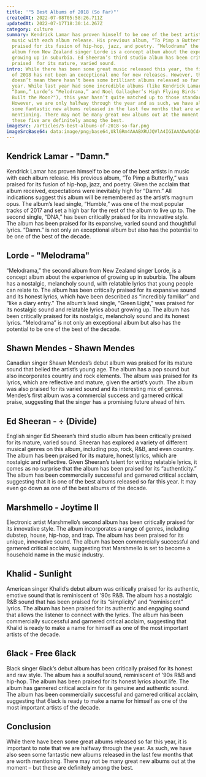 ```yaml
---
title: '"5 Best Albums of 2018 (So Far)"'
createdAt: 2022-07-08T05:58:26.711Z
updatedAt: 2022-07-17T18:30:14.267Z
category: culture
summary: Kendrick Lamar has proven himself to be one of the best artists in
  music with each album release. His previous album, “To Pimp a Butterfly,” was
  praised for its fusion of hip-hop, jazz, and poetry. “Melodrama” the second
  album from New Zealand singer Lorde is a concept album about the experience of
  growing up in suburbia. Ed Sheeran’s third studio album has been critically
  praised  for its mature, varied sound.
intro: While there has been some great music released this year, the first half
  of 2018 has not been an exceptional one for new releases. However, that
  doesn’t mean there hasn’t been some brilliant albums released so far this
  year. While last year had some incredible albums (like Kendrick Lamar’s
  “Damn,” Lorde’s “Melodrama,” and Noel Gallagher’s High Flying Birds' "Who
  Built the Moon?"), this year hasn’t quite matched up to those standards.
  However, we are only halfway through the year and as such, we have also seen
  some fantastic new albums released in the last few months that are worth
  mentioning. There may not be many great new albums out at the moment – but
  these five are definitely among the best.
imageSrc: /articles/5-best-albums-of-2018-so-far.png
imageSrcBase64: data:image/png;base64,UklGRm4AAABXRUJQVlA4IGIAAADwAQCdASoKAAoAAUAmJaACdAEUo4Re/IAA/vMRSuKNjpUjFvyIf3+XT6vtxsISCv6KcVWbiNZAAuKIPnHXF/tlJI3wU5fyy67E+/M/3W2dKsbXoi+XmEYZESlhSA9O8DAAAA==
---
```


## Kendrick Lamar - "Damn."

Kendrick Lamar has proven himself to be one of the best artists in music with each album release. His previous album, “To Pimp a Butterfly,” was praised for its fusion of hip-hop, jazz, and poetry. Given the acclaim that album received, expectations were inevitably high for “Damn.” All indications suggest this album will be remembered as the artist’s magnum opus. The album’s lead single, “Humble,” was one of the most popular tracks of 2017 and set a high bar for the rest of the album to live up to. The second single, “DNA,” has been critically praised for its innovative style. The album has been praised for its expansive, varied sound and thoughtful lyrics. “Damn.” is not only an exceptional album but also has the potential to be one of the best of the decade.

## Lorde - "Melodrama"

“Melodrama,” the second album from New Zealand singer Lorde, is a concept album about the experience of growing up in suburbia. The album has a nostalgic, melancholy sound, with relatable lyrics that young people can relate to. The album has been critically praised for its expansive sound and its honest lyrics, which have been described as “incredibly familiar” and “like a diary entry.” The album’s lead single, “Green Light,” was praised for its nostalgic sound and relatable lyrics about growing up. The album has been critically praised for its nostalgic, melancholy sound and its honest lyrics. “Melodrama” is not only an exceptional album but also has the potential to be one of the best of the decade.

## Shawn Mendes - Shawn Mendes

Canadian singer Shawn Mendes’s debut album was praised for its mature sound that belied the artist’s young age. The album has a pop sound but also incorporates country and rock elements. The album was praised for its lyrics, which are reflective and mature, given the artist’s youth. The album was also praised for its varied sound and its interesting mix of genres. Mendes’s first album was a commercial success and garnered critical praise, suggesting that the singer has a promising future ahead of him.

## Ed Sheeran - ÷ (Divide)

English singer Ed Sheeran’s third studio album has been critically praised for its mature, varied sound. Sheeran has explored a variety of different musical genres on this album, including pop, rock, R&B, and even country. The album has been praised for its mature, honest lyrics, which are nostalgic and reflective. Given Sheeran’s talent for writing relatable lyrics, it comes as no surprise that the album has been praised for its “authenticity.” The album has been commercially successful and garnered critical acclaim, suggesting that it is one of the best albums released so far this year. It may even go down as one of the best albums of the decade.

## Marshmello - Joytime II

Electronic artist Marshmello’s second album has been critically praised for its innovative style. The album incorporates a range of genres, including dubstep, house, hip-hop, and trap. The album has been praised for its unique, innovative sound. The album has been commercially successful and garnered critical acclaim, suggesting that Marshmello is set to become a household name in the music industry.

## Khalid - Sunlight

American singer Khalid’s debut album was critically praised for its authentic, emotive sound that is reminiscent of ’90s R&B. The album has a nostalgic R&B sound that has been praised for its “simplicity” and “reminiscent” lyrics. The album has been praised for its authentic and engaging sound that allows the listener to connect with the lyrics. The album has been commercially successful and garnered critical acclaim, suggesting that Khalid is ready to make a name for himself as one of the most important artists of the decade.

## 6lack - Free 6lack

Black singer 6lack’s debut album has been critically praised for its honest and raw style. The album has a soulful sound, reminiscent of ’90s R&B and hip-hop. The album has been praised for its honest lyrics about life. The album has garnered critical acclaim for its genuine and authentic sound. The album has been commercially successful and garnered critical acclaim, suggesting that 6lack is ready to make a name for himself as one of the most important artists of the decade.

## Conclusion

While there have been some great albums released so far this year, it is important to note that we are halfway through the year. As such, we have also seen some fantastic new albums released in the last few months that are worth mentioning. There may not be many great new albums out at the moment – but these are definitely among the best.
